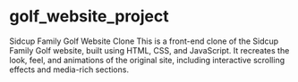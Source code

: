 # golf_website_project
Sidcup Family Golf Website Clone This is a front-end clone of the Sidcup Family Golf website, built using HTML, CSS, and JavaScript. It recreates the look, feel, and animations of the original site, including interactive scrolling effects and media-rich sections.
